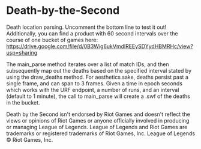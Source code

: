 # Death-by-the-Second
Death location parsing. Uncomment the bottom line to test it out! Additionally, you can find a product with 60 second intervals over the course of one bucket of games here: https://drive.google.com/file/d/0B3Wig6ukVmdlREEySDYydHBMRHc/view?usp=sharing

The main_parse method iterates over a list of match IDs, and then subsequently map out the deaths based on the specified interval stated by using the draw_deaths method. For aesthetics sake, deaths persist past a single frame, and can span to 3 frames. Given a time in epoch seconds which works with the URF endpoint, a number of runs, and an interval (default to 1 minute), the call to main_parse will create a .swf of the deaths in the bucket.

Death by the Second isn't endorsed by Riot Games and doesn't reflect the views or opinions of Riot Games or anyone officially involved in producing or managing League of Legends. League of Legends and Riot Games are trademarks or registered trademarks of Riot Games, Inc. League of Legends © Riot Games, Inc.
